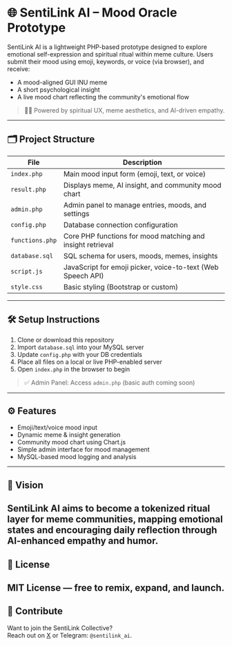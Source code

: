 # 🌐 SentiLink AI – Mood Oracle Prototype
SentiLink AI is a lightweight PHP-based prototype designed to explore emotional self-expression and spiritual ritual within meme culture. Users submit their mood using emoji, keywords, or voice (via browser), and receive:
- A mood-aligned GUI INU meme  
- A short psychological insight  
- A live mood chart reflecting the community's emotional flow
> 🧘‍♂️ Powered by spiritual UX, meme aesthetics, and AI-driven empathy.
---
## 🗂️ Project Structure
| File | Description |
|------|-------------|
| `index.php` | Main mood input form (emoji, text, or voice) |
| `result.php` | Displays meme, AI insight, and community mood chart |
| `admin.php` | Admin panel to manage entries, moods, and settings |
| `config.php` | Database connection configuration |
| `functions.php` | Core PHP functions for mood matching and insight retrieval |
| `database.sql` | SQL schema for users, moods, memes, insights |
| `script.js` | JavaScript for emoji picker, voice-to-text (Web Speech API) |
| `style.css` | Basic styling (Bootstrap or custom) |
---
## 🛠️ Setup Instructions
1. Clone or download this repository  
2. Import `database.sql` into your MySQL server  
3. Update `config.php` with your DB credentials  
4. Place all files on a local or live PHP-enabled server  
5. Open `index.php` in the browser to begin
> ✅ Admin Panel: Access `admin.php` (basic auth coming soon)
---
## ⚙️ Features
- Emoji/text/voice mood input  
- Dynamic meme & insight generation  
- Community mood chart using Chart.js  
- Simple admin interface for mood management  
- MySQL-based mood logging and analysis
---
## 🚀 Vision
SentiLink AI aims to become a tokenized ritual layer for meme communities, mapping emotional states and encouraging daily reflection through AI-enhanced empathy and humor.
---
## 📖 License
MIT License — free to remix, expand, and launch.
---
## 🤝 Contribute
Want to join the SentiLink Collective?  
Reach out on [X](https://x.com/Sentilink_ai) or Telegram: `@sentilink_ai`.
